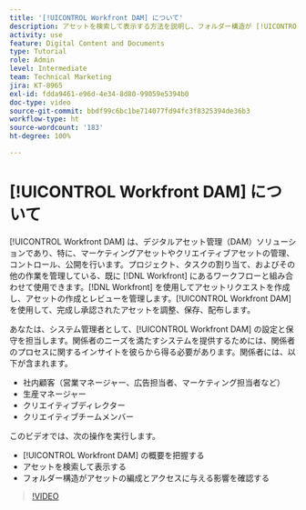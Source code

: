 ```yaml
---
title: '[!UICONTROL Workfront DAM] について'
description: アセットを検索して表示する方法を説明し、フォルダー構造が [!UICONTROL Workfront DAM] でアセットの編成とアクセスにどのように影響するかを確認します。
activity: use
feature: Digital Content and Documents
type: Tutorial
role: Admin
level: Intermediate
team: Technical Marketing
jira: KT-8965
exl-id: fdda9461-e96d-4e34-8d80-99059e5394b0
doc-type: video
source-git-commit: bbdf99c6bc1be714077fd94fc3f8325394de36b3
workflow-type: ht
source-wordcount: '183'
ht-degree: 100%

---
```


# [!UICONTROL Workfront DAM] について

[!UICONTROL Workfront DAM] は、デジタルアセット管理（DAM）ソリューションであり、特に、マーケティングアセットやクリエイティブアセットの管理、コントロール、公開を行います。プロジェクト、タスクの割り当て、およびその他の作業を管理している、既に [!DNL Workfront] にあるワークフローと組み合わせて使用できます。[!DNL Workfront] を使用してアセットリクエストを作成し、アセットの作成とレビューを管理します。[!UICONTROL Workfront DAM] を使用して、完成し承認されたアセットを調整、保存、配布します。


あなたは、システム管理者として、[!UICONTROL Workfront DAM] の設定と保守を担当します。関係者のニーズを満たすシステムを提供するためには、関係者のプロセスに関するインサイトを彼らから得る必要があります。関係者には、以下が含まれます。

* 社内顧客（営業マネージャー、広告担当者、マーケティング担当者など）
* 生産マネージャー
* クリエイティブディレクター
* クリエイティブチームメンバー

このビデオでは、次の操作を実行します。

* [!UICONTROL Workfront DAM] の概要を把握する
* アセットを検索して表示する
* フォルダー構造がアセットの編成とアクセスに与える影響を確認する

>[!VIDEO](https://video.tv.adobe.com/v/3420104/?quality=12&learn=on&enablevpops=1&captions=jpn)
